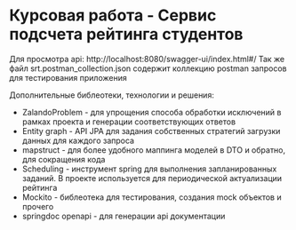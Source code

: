 # Курсовая работа - Сервис подсчета рейтинга студентов

Для просмотра api: http://localhost:8080/swagger-ui/index.html#/
Так же файл srt.postman_collection.json содержит коллекцию postman запросов для тестирования приложения

Дополнительные библеотеки, технологии и решения:
* ZalandoProblem - для упрощения способа обработки исключений в рамках проекта и генерации соответствующих ответов
* Entity graph - API JPA для задания собственных стратегий загрузки данных для каждого запроса
* mapstruct - для более удобного маппинга моделей в DTO и обратно, для сокращения кода
* Scheduling - инструмент spring для выполнения запланированных заданий. В проекте используется для периодической актуализации рейтинга
* Mockito - библеотека для тестирования, создания mock объектов и прочего
* springdoc openapi - для генерации api документации
